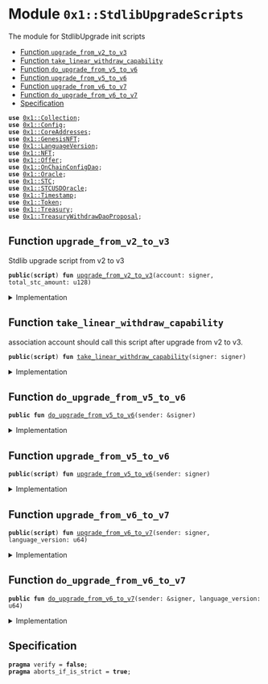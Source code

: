 
<a name="0x1_StdlibUpgradeScripts"></a>

# Module `0x1::StdlibUpgradeScripts`

The module for StdlibUpgrade init scripts


-  [Function `upgrade_from_v2_to_v3`](#0x1_StdlibUpgradeScripts_upgrade_from_v2_to_v3)
-  [Function `take_linear_withdraw_capability`](#0x1_StdlibUpgradeScripts_take_linear_withdraw_capability)
-  [Function `do_upgrade_from_v5_to_v6`](#0x1_StdlibUpgradeScripts_do_upgrade_from_v5_to_v6)
-  [Function `upgrade_from_v5_to_v6`](#0x1_StdlibUpgradeScripts_upgrade_from_v5_to_v6)
-  [Function `upgrade_from_v6_to_v7`](#0x1_StdlibUpgradeScripts_upgrade_from_v6_to_v7)
-  [Function `do_upgrade_from_v6_to_v7`](#0x1_StdlibUpgradeScripts_do_upgrade_from_v6_to_v7)
-  [Specification](#@Specification_0)


<pre><code><b>use</b> <a href="Collection.md#0x1_Collection">0x1::Collection</a>;
<b>use</b> <a href="Config.md#0x1_Config">0x1::Config</a>;
<b>use</b> <a href="CoreAddresses.md#0x1_CoreAddresses">0x1::CoreAddresses</a>;
<b>use</b> <a href="GenesisNFT.md#0x1_GenesisNFT">0x1::GenesisNFT</a>;
<b>use</b> <a href="LanguageVersion.md#0x1_LanguageVersion">0x1::LanguageVersion</a>;
<b>use</b> <a href="NFT.md#0x1_NFT">0x1::NFT</a>;
<b>use</b> <a href="Offer.md#0x1_Offer">0x1::Offer</a>;
<b>use</b> <a href="OnChainConfigDao.md#0x1_OnChainConfigDao">0x1::OnChainConfigDao</a>;
<b>use</b> <a href="Oracle.md#0x1_Oracle">0x1::Oracle</a>;
<b>use</b> <a href="STC.md#0x1_STC">0x1::STC</a>;
<b>use</b> <a href="Oracle.md#0x1_STCUSDOracle">0x1::STCUSDOracle</a>;
<b>use</b> <a href="Timestamp.md#0x1_Timestamp">0x1::Timestamp</a>;
<b>use</b> <a href="Token.md#0x1_Token">0x1::Token</a>;
<b>use</b> <a href="Treasury.md#0x1_Treasury">0x1::Treasury</a>;
<b>use</b> <a href="TreasuryWithdrawDaoProposal.md#0x1_TreasuryWithdrawDaoProposal">0x1::TreasuryWithdrawDaoProposal</a>;
</code></pre>



<a name="0x1_StdlibUpgradeScripts_upgrade_from_v2_to_v3"></a>

## Function `upgrade_from_v2_to_v3`

Stdlib upgrade script from v2 to v3


<pre><code><b>public</b>(<b>script</b>) <b>fun</b> <a href="StdlibUpgradeScripts.md#0x1_StdlibUpgradeScripts_upgrade_from_v2_to_v3">upgrade_from_v2_to_v3</a>(account: signer, total_stc_amount: u128)
</code></pre>



<details>
<summary>Implementation</summary>


<pre><code><b>public</b>(<b>script</b>) <b>fun</b> <a href="StdlibUpgradeScripts.md#0x1_StdlibUpgradeScripts_upgrade_from_v2_to_v3">upgrade_from_v2_to_v3</a>(account: signer, total_stc_amount: u128 ) {
    <a href="CoreAddresses.md#0x1_CoreAddresses_assert_genesis_address">CoreAddresses::assert_genesis_address</a>(&account);

    <b>let</b> withdraw_cap = <a href="STC.md#0x1_STC_upgrade_from_v1_to_v2">STC::upgrade_from_v1_to_v2</a>(&account, total_stc_amount);

    <b>let</b> mint_keys = <a href="Collection.md#0x1_Collection_borrow_collection">Collection::borrow_collection</a>&lt;LinearTimeMintKey&lt;<a href="STC.md#0x1_STC">STC</a>&gt;&gt;(<a href="CoreAddresses.md#0x1_CoreAddresses_ASSOCIATION_ROOT_ADDRESS">CoreAddresses::ASSOCIATION_ROOT_ADDRESS</a>());
    <b>let</b> mint_key = <a href="Collection.md#0x1_Collection_borrow">Collection::borrow</a>(&mint_keys, 0);
    <b>let</b> (total, minted, start_time, period) = <a href="Token.md#0x1_Token_read_linear_time_key">Token::read_linear_time_key</a>(mint_key);
    <a href="Collection.md#0x1_Collection_return_collection">Collection::return_collection</a>(mint_keys);

    <b>let</b> now = <a href="Timestamp.md#0x1_Timestamp_now_seconds">Timestamp::now_seconds</a>();
    <b>let</b> linear_withdraw_cap = <a href="Treasury.md#0x1_Treasury_issue_linear_withdraw_capability">Treasury::issue_linear_withdraw_capability</a>(&<b>mut</b> withdraw_cap, total-minted, period - (now - start_time));
    // Lock the TreasuryWithdrawCapability <b>to</b> <a href="Dao.md#0x1_Dao">Dao</a>
    <a href="TreasuryWithdrawDaoProposal.md#0x1_TreasuryWithdrawDaoProposal_plugin">TreasuryWithdrawDaoProposal::plugin</a>(&account, withdraw_cap);
    // Give a LinearWithdrawCapability <a href="Offer.md#0x1_Offer">Offer</a> <b>to</b> association, association need <b>to</b> take the offer, and destroy <b>old</b> LinearTimeMintKey.
    <a href="Offer.md#0x1_Offer_create">Offer::create</a>(&account, linear_withdraw_cap, <a href="CoreAddresses.md#0x1_CoreAddresses_ASSOCIATION_ROOT_ADDRESS">CoreAddresses::ASSOCIATION_ROOT_ADDRESS</a>(), 0);
}
</code></pre>



</details>

<a name="0x1_StdlibUpgradeScripts_take_linear_withdraw_capability"></a>

## Function `take_linear_withdraw_capability`

association account should call this script after upgrade from v2 to v3.


<pre><code><b>public</b>(<b>script</b>) <b>fun</b> <a href="StdlibUpgradeScripts.md#0x1_StdlibUpgradeScripts_take_linear_withdraw_capability">take_linear_withdraw_capability</a>(signer: signer)
</code></pre>



<details>
<summary>Implementation</summary>


<pre><code><b>public</b>(<b>script</b>) <b>fun</b> <a href="StdlibUpgradeScripts.md#0x1_StdlibUpgradeScripts_take_linear_withdraw_capability">take_linear_withdraw_capability</a>(signer: signer){
    <b>let</b> offered = <a href="Offer.md#0x1_Offer_redeem">Offer::redeem</a>&lt;LinearWithdrawCapability&lt;<a href="STC.md#0x1_STC">STC</a>&gt;&gt;(&signer, <a href="CoreAddresses.md#0x1_CoreAddresses_GENESIS_ADDRESS">CoreAddresses::GENESIS_ADDRESS</a>());
    <a href="Treasury.md#0x1_Treasury_add_linear_withdraw_capability">Treasury::add_linear_withdraw_capability</a>(&signer, offered);
    <b>let</b> mint_key = <a href="Collection.md#0x1_Collection_take">Collection::take</a>&lt;LinearTimeMintKey&lt;<a href="STC.md#0x1_STC">STC</a>&gt;&gt;(&signer);
    <a href="Token.md#0x1_Token_destroy_linear_time_key">Token::destroy_linear_time_key</a>(mint_key);
}
</code></pre>



</details>

<a name="0x1_StdlibUpgradeScripts_do_upgrade_from_v5_to_v6"></a>

## Function `do_upgrade_from_v5_to_v6`



<pre><code><b>public</b> <b>fun</b> <a href="StdlibUpgradeScripts.md#0x1_StdlibUpgradeScripts_do_upgrade_from_v5_to_v6">do_upgrade_from_v5_to_v6</a>(sender: &signer)
</code></pre>



<details>
<summary>Implementation</summary>


<pre><code><b>public</b> <b>fun</b> <a href="StdlibUpgradeScripts.md#0x1_StdlibUpgradeScripts_do_upgrade_from_v5_to_v6">do_upgrade_from_v5_to_v6</a>(sender: &signer) {
    <a href="CoreAddresses.md#0x1_CoreAddresses_assert_genesis_address">CoreAddresses::assert_genesis_address</a>(sender);
    <a href="Oracle.md#0x1_Oracle_initialize">Oracle::initialize</a>(sender);
    //register oracle
    <a href="Oracle.md#0x1_STCUSDOracle_register">STCUSDOracle::register</a>(sender);
    <a href="NFT.md#0x1_NFT_initialize">NFT::initialize</a>(sender);
    <b>let</b> merkle_root = x"5969f0e8e19f8769276fb638e6060d5c02e40088f5fde70a6778dd69d659ee6d";
    <b>let</b> image = b"ipfs://QmSPcvcXgdtHHiVTAAarzTeubk5X3iWymPAoKBfiRFjPMY";
    <a href="GenesisNFT.md#0x1_GenesisNFT_initialize">GenesisNFT::initialize</a>(sender, merkle_root, 1639u64, image);
}
</code></pre>



</details>

<a name="0x1_StdlibUpgradeScripts_upgrade_from_v5_to_v6"></a>

## Function `upgrade_from_v5_to_v6`



<pre><code><b>public</b>(<b>script</b>) <b>fun</b> <a href="StdlibUpgradeScripts.md#0x1_StdlibUpgradeScripts_upgrade_from_v5_to_v6">upgrade_from_v5_to_v6</a>(sender: signer)
</code></pre>



<details>
<summary>Implementation</summary>


<pre><code><b>public</b>(<b>script</b>) <b>fun</b> <a href="StdlibUpgradeScripts.md#0x1_StdlibUpgradeScripts_upgrade_from_v5_to_v6">upgrade_from_v5_to_v6</a>(sender: signer) {
   <a href="StdlibUpgradeScripts.md#0x1_StdlibUpgradeScripts_do_upgrade_from_v5_to_v6">Self::do_upgrade_from_v5_to_v6</a>(&sender)
}
</code></pre>



</details>

<a name="0x1_StdlibUpgradeScripts_upgrade_from_v6_to_v7"></a>

## Function `upgrade_from_v6_to_v7`



<pre><code><b>public</b>(<b>script</b>) <b>fun</b> <a href="StdlibUpgradeScripts.md#0x1_StdlibUpgradeScripts_upgrade_from_v6_to_v7">upgrade_from_v6_to_v7</a>(sender: signer, language_version: u64)
</code></pre>



<details>
<summary>Implementation</summary>


<pre><code><b>public</b>(<b>script</b>) <b>fun</b> <a href="StdlibUpgradeScripts.md#0x1_StdlibUpgradeScripts_upgrade_from_v6_to_v7">upgrade_from_v6_to_v7</a>(sender: signer, language_version: u64) {
    <a href="StdlibUpgradeScripts.md#0x1_StdlibUpgradeScripts_do_upgrade_from_v6_to_v7">Self::do_upgrade_from_v6_to_v7</a>(&sender, language_version);
}
</code></pre>



</details>

<a name="0x1_StdlibUpgradeScripts_do_upgrade_from_v6_to_v7"></a>

## Function `do_upgrade_from_v6_to_v7`



<pre><code><b>public</b> <b>fun</b> <a href="StdlibUpgradeScripts.md#0x1_StdlibUpgradeScripts_do_upgrade_from_v6_to_v7">do_upgrade_from_v6_to_v7</a>(sender: &signer, language_version: u64)
</code></pre>



<details>
<summary>Implementation</summary>


<pre><code><b>public</b> <b>fun</b> <a href="StdlibUpgradeScripts.md#0x1_StdlibUpgradeScripts_do_upgrade_from_v6_to_v7">do_upgrade_from_v6_to_v7</a>(sender: &signer, language_version: u64) {
    // initialize the language version config.
    <a href="Config.md#0x1_Config_publish_new_config">Config::publish_new_config</a>(sender, <a href="LanguageVersion.md#0x1_LanguageVersion_new">LanguageVersion::new</a>(language_version));
    // <b>use</b> <a href="STC.md#0x1_STC">STC</a> <a href="Dao.md#0x1_Dao">Dao</a> <b>to</b> upgrade onchain's <b>move</b>-language-version configuration.
    <a href="OnChainConfigDao.md#0x1_OnChainConfigDao_plugin">OnChainConfigDao::plugin</a>&lt;<a href="STC.md#0x1_STC">STC</a>, <a href="LanguageVersion.md#0x1_LanguageVersion_LanguageVersion">LanguageVersion::LanguageVersion</a>&gt;(sender);
}
</code></pre>



</details>

<a name="@Specification_0"></a>

## Specification



<pre><code><b>pragma</b> verify = <b>false</b>;
<b>pragma</b> aborts_if_is_strict = <b>true</b>;
</code></pre>
